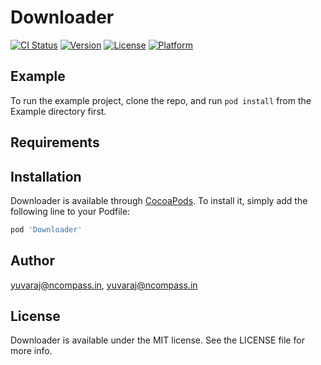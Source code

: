 # Downloader

[![CI Status](https://img.shields.io/travis/yuvaraj@ncompass.in/Downloader.svg?style=flat)](https://travis-ci.org/yuvaraj@ncompass.in/Downloader)
[![Version](https://img.shields.io/cocoapods/v/Downloader.svg?style=flat)](https://cocoapods.org/pods/Downloader)
[![License](https://img.shields.io/cocoapods/l/Downloader.svg?style=flat)](https://cocoapods.org/pods/Downloader)
[![Platform](https://img.shields.io/cocoapods/p/Downloader.svg?style=flat)](https://cocoapods.org/pods/Downloader)

## Example

To run the example project, clone the repo, and run `pod install` from the Example directory first.

## Requirements

## Installation

Downloader is available through [CocoaPods](https://cocoapods.org). To install
it, simply add the following line to your Podfile:

```ruby
pod 'Downloader'
```

## Author

yuvaraj@ncompass.in, yuvaraj@ncompass.in

## License

Downloader is available under the MIT license. See the LICENSE file for more info.
